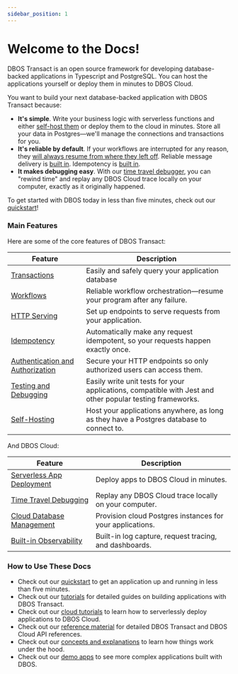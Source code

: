 ```yaml
---
sidebar_position: 1
---
```


# Welcome to the Docs!

DBOS Transact is an open source framework for developing database-backed applications in Typescript and PostgreSQL.
You can host the applications yourself or deploy them in minutes to DBOS Cloud.

You want to build your next database-backed application with DBOS Transact because:

- **It's simple**.  Write your business logic with serverless functions and either [self-host them](./tutorials/self-hosting.md) or deploy them to the cloud in minutes.  Store all your data in Postgres&#8212;we'll manage the connections and transactions for you.
- **It's reliable by default**.  If your workflows are interrupted for any reason, they [will always resume from where they left off](./tutorials/workflow-tutorial#reliability-guarantees).  Reliable message delivery is [built in](./tutorials/workflow-communication-tutorial#reliability-guarantees-1). Idempotency is [built in](./tutorials/idempotency-tutorial).
- **It makes debugging easy**.  With our [time travel debugger](./cloud-tutorials/timetravel-debugging.md), you can "rewind time" and replay any DBOS Cloud trace locally on your computer, exactly as it originally happened.

To get started with DBOS today in less than five minutes, check out our [quickstart](./getting-started/quickstart)!

### Main Features

Here are some of the core features of DBOS Transact:

| Feature                                                                       | Description
| ----------------------------------------------------------------------------- | ------------------------------------------------------------------------------------------------------------------------- |
| [Transactions](./tutorials/transaction-tutorial)                              | Easily and safely query your application database
| [Workflows](./tutorials/workflow-tutorial)                                    | Reliable workflow orchestration&#8212;resume your program after any failure.
| [HTTP Serving](./tutorials/http-serving-tutorial)                             | Set up endpoints to serve requests from your application.
| [Idempotency](./tutorials/idempotency-tutorial)                               | Automatically make any request idempotent, so your requests happen exactly once.
| [Authentication and Authorization](./tutorials/authentication-authorization)  | Secure your HTTP endpoints so only authorized users can access them.
| [Testing and Debugging](./tutorials/testing-tutorial)                         | Easily write unit tests for your applications, compatible with Jest and other popular testing frameworks.
| [Self-Hosting](./tutorials/self-hosting)                                      | Host your applications anywhere, as long as they have a Postgres database to connect to.

And DBOS Cloud:

| Feature                                                                       | Description
| ----------------------------------------------------------------------------- | ------------------------------------------------------------------------------------------------------------------------- |
| [Serverless App Deployment](./cloud-tutorials/application-management.md)      | Deploy apps to DBOS Cloud in minutes.
| [Time Travel Debugging](./cloud-tutorials/timetravel-debugging.md)            | Replay any DBOS Cloud trace locally on your computer.
| [Cloud Database Management](./cloud-tutorials/database-management.md)         | Provision cloud Postgres instances for your applications.
| [Built-in Observability](./cloud-tutorials/monitoring-dashboard.md)           | Built-in log capture, request tracing, and dashboards.


### How to Use These Docs

- Check out our [quickstart](./getting-started/quickstart) to get an application up and running in less than five minutes.
- Check out our [tutorials](./category/dbos-transact-tutorials) for detailed guides on building applications with DBOS Transact.
- Check out our [cloud tutorials](./category/dbos-cloud-tutorials) to learn how to serverlessly deploy applications to DBOS Cloud.
- Check out our [reference material](./category/reference) for detailed DBOS Transact and DBOS Cloud API references.
- Check out our [concepts and explanations](./category/concepts-and-explanations) to learn how things work under the hood.
- Check out our [demo apps](./tutorials/demo-apps) to see more complex applications built with DBOS.
